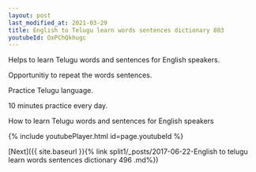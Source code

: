 ```yaml
---
layout: post
last_modified_at: 2021-03-29
title: English to Telugu learn words sentences dictionary 803 
youtubeId: OxPChQkhugc
---
```

 
 
Helps to learn Telugu words and sentences for English speakers.

Opportunitiy to repeat the words sentences. 

Practice Telugu language. 
 
10 minutes practice every day. 
 
How to learn Telugu words and sentences for English speakers 
 
{% include youtubePlayer.html id=page.youtubeId %}
 
 
[Next]({{ site.baseurl }}{% link  split1/_posts/2017-06-22-English to telugu learn words sentences dictionary 496 .md%})
 
